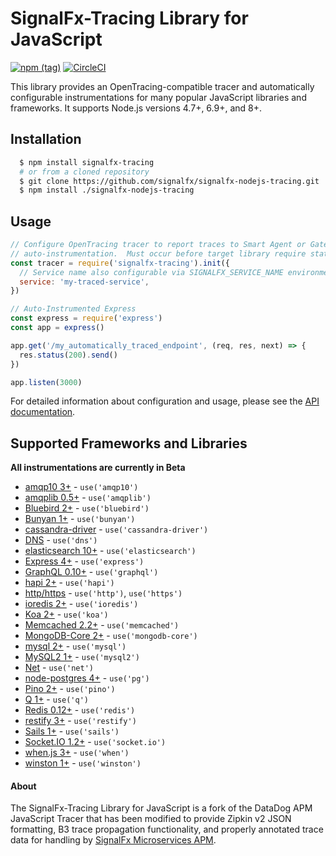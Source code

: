 # SignalFx-Tracing Library for JavaScript

[![npm (tag)](https://img.shields.io/npm/v/signalfx-tracing.svg)](https://www.npmjs.com/package/signalfx-tracing)
[![CircleCI](https://circleci.com/gh/signalfx/signalfx-nodejs-tracing.svg?style=shield)](https://circleci.com/gh/signalfx/signalfx-nodejs-tracing)

This library provides an OpenTracing-compatible tracer and automatically configurable instrumentations for many popular JavaScript libraries and frameworks.  It supports Node.js versions 4.7+, 6.9+, and 8+.

## Installation

```bash
  $ npm install signalfx-tracing
  # or from a cloned repository
  $ git clone https://github.com/signalfx/signalfx-nodejs-tracing.git
  $ npm install ./signalfx-nodejs-tracing
```

## Usage

```javascript
// Configure OpenTracing tracer to report traces to Smart Agent or Gateway and initiate
// auto-instrumentation.  Must occur before target library require statements.
const tracer = require('signalfx-tracing').init({
  // Service name also configurable via SIGNALFX_SERVICE_NAME environment variable
  service: 'my-traced-service',
})

// Auto-Instrumented Express
const express = require('express')
const app = express()

app.get('/my_automatically_traced_endpoint', (req, res, next) => {
  res.status(200).send()
})

app.listen(3000)
```

For detailed information about configuration and usage, please see the [API documentation](./docs/API.md).

## Supported Frameworks and Libraries

**All instrumentations are currently in Beta**

* [amqp10 3+](https://github.com/noodlefrenzy/node-amqp10) - `use('amqp10')`
* [amqplib 0.5+](http://www.squaremobius.net/amqp.node/) - `use('amqplib')`
* [Bluebird 2+](https://github.com/petkaantonov/bluebird) - `use('bluebird')`
* [Bunyan 1+](https://github.com/trentm/node-bunyan) - `use('bunyan')`
* [cassandra-driver](https://github.com/datastax/nodejs-driver) - `use('cassandra-driver')`
* [DNS](https://nodejs.org/api/dns.html) - `use('dns')`
* [elasticsearch 10+](https://www.elastic.co/guide/en/elasticsearch/client/javascript-api/current/index.html) - `use('elasticsearch')`
* [Express 4+](http://expressjs.com/) - `use('express')`
* [GraphQL 0.10+](https://github.com/graphql/graphql-js) - `use('graphql')`
* [hapi 2+](https://hapijs.com/) - `use('hapi')`
* [http/https](https://nodejs.org/api/http.html) - `use('http')`, `use('https')`
* [ioredis 2+](https://github.com/luin/ioredis) - `use('ioredis')`
* [Koa 2+](https://koajs.com/) - `use('koa')`
* [Memcached 2.2+](https://github.com/3rd-Eden/memcached) - `use('memcached')`
* [MongoDB-Core 2+](https://github.com/mongodb-js/mongodb-core) - `use('mongodb-core')`
* [mysql 2+](https://github.com/mysqljs/mysql) - `use('mysql')`
* [MySQL2 1+](https://github.com/sidorares/node-mysql2) - `use('mysql2')`
* [Net](https://nodejs.org/api/net.html) - `use('net')`
* [node-postgres 4+](https://github.com/brianc/node-postgres) - `use('pg')`
* [Pino 2+](http://getpino.io/#/) - `use('pino')`
* [Q 1+](https://github.com/kriskowal/q) - `use('q')`
* [Redis 0.12+](https://github.com/NodeRedis/node_redis) - `use('redis')`
* [restify 3+](http://restify.com/) - `use('restify')`
* [Sails 1+](https://sailsjs.com) - `use('sails')`
* [Socket.IO 1.2+](https://socket.io) - `use('socket.io')`
* [when.js 3+](https://github.com/cujojs/when) - `use('when')`
* [winston 1+](https://github.com/winstonjs/winston) - `use('winston')`

#### About
The SignalFx-Tracing Library for JavaScript is a fork of the DataDog APM JavaScript Tracer that has been modified to provide Zipkin v2 JSON formatting, B3 trace propagation functionality, and properly annotated trace data for handling by [SignalFx Microservices APM](https://docs.signalfx.com/en/latest/apm/apm-overview/index.html).
